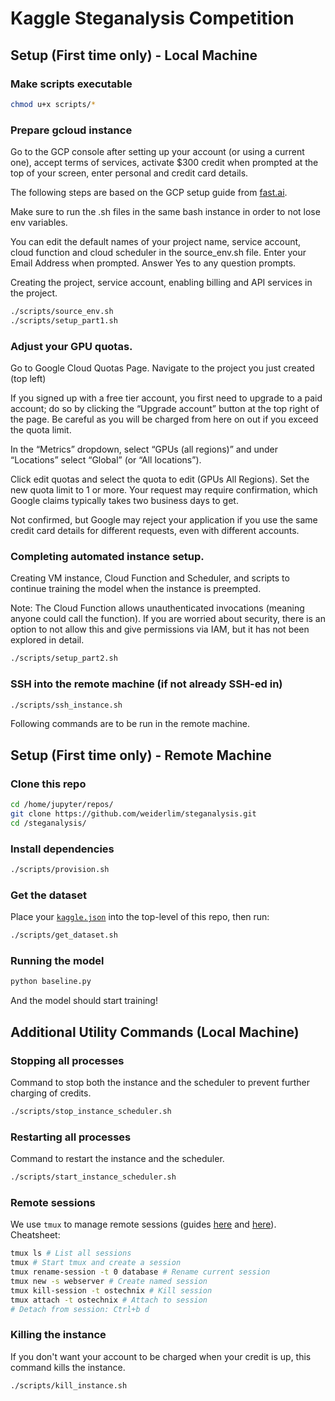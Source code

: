 # Kaggle Steganalysis Competition 

## Setup (First time only) - Local Machine

### Make scripts executable
```bash
chmod u+x scripts/*
```

### Prepare gcloud instance
Go to the GCP console after setting up your account (or using a current one), accept terms of services, activate $300 credit when prompted at the top of your screen, enter personal and credit card details. 

The following steps are based on the GCP setup guide from [fast.ai](https://course.fast.ai/start_gcp.html).

Make sure to run the .sh files in the same bash instance in order to not lose env variables.

You can edit the default names of your project name, service account, cloud function and cloud scheduler in the source_env.sh file. Enter your Email Address when prompted. Answer Yes to any question prompts.

Creating the project, service account, enabling billing and API services in the project.

```bash
./scripts/source_env.sh
./scripts/setup_part1.sh
```
### Adjust your GPU quotas.
Go to Google Cloud Quotas Page. Navigate to the project you just created (top left)

If you signed up with a free tier account, you first need to upgrade to a paid account; do so by clicking the “Upgrade account” button at the top right of the page. Be careful as you will be charged from here on out if you exceed the quota limit.

In the “Metrics” dropdown, select “GPUs (all regions)” and under “Locations” select “Global” (or “All locations”).

Click edit quotas and select the quota to edit (GPUs All Regions). Set the new quota limit to 1 or more. Your request may require confirmation, which Google claims typically takes two business days to get.

Not confirmed, but Google may reject your application if you use the same credit card details for different requests, even with different accounts. 

### Completing automated instance setup.
Creating VM instance, Cloud Function and Scheduler, and scripts to continue training the model when the instance is preempted. 

Note: The Cloud Function allows unauthenticated invocations (meaning anyone could call the function). If you are worried about security, there is an option to not allow this and give permissions via IAM, but it has not been explored in detail.

```bash
./scripts/setup_part2.sh
```

### SSH into the remote machine (if not already SSH-ed in)
```bash
./scripts/ssh_instance.sh
```
Following commands are to be run in the remote machine. 

## Setup (First time only) - Remote Machine

### Clone this repo 
```bash
cd /home/jupyter/repos/
git clone https://github.com/weiderlim/steganalysis.git
cd /steganalysis/
```

### Install dependencies
```bash
./scripts/provision.sh
```

### Get the dataset
Place your [`kaggle.json`](https://github.com/Kaggle/kaggle-api#api-credentials) into the top-level of this repo, then run:
```bash
./scripts/get_dataset.sh
```

### Running the model
```bash
python baseline.py
```
And the model should start training!

## Additional Utility Commands (Local Machine)

### Stopping all processes
Command to stop both the instance and the scheduler to prevent further charging of credits.
```bash
./scripts/stop_instance_scheduler.sh
```

### Restarting all processes
Command to restart the instance and the scheduler.
```bash
./scripts/start_instance_scheduler.sh
```

### Remote sessions
We use `tmux` to manage remote sessions (guides [here](https://www.hamvocke.com/blog/a-quick-and-easy-guide-to-tmux/) and [here](https://www.ostechnix.com/tmux-command-examples-to-manage-multiple-terminal-sessions/)). Cheatsheet:
```bash
tmux ls # List all sessions
tmux # Start tmux and create a session
tmux rename-session -t 0 database # Rename current session
tmux new -s webserver # Create named session
tmux kill-session -t ostechnix # Kill session
tmux attach -t ostechnix # Attach to session
# Detach from session: Ctrl+b d
```

### Killing the instance
If you don't want your account to be charged when your credit is up, this command kills the instance.
```bash
./scripts/kill_instance.sh
```

